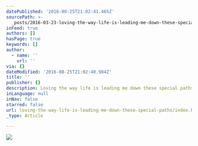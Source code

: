 ```yaml
---
datePublished: '2016-08-25T21:02:41.465Z'
sourcePath: >-
  _posts/2016-03-23-loving-the-way-life-is-leading-me-down-these-special-paths.md
inFeed: true
authors: []
hasPage: true
keywords: []
author:
  - name: ''
    url: ''
via: {}
dateModified: '2016-08-25T21:02:40.984Z'
title: ''
publisher: {}
description: Loving the way life is leading me down these special paths!
inLanguage: null
inNav: false
starred: false
url: loving-the-way-life-is-leading-me-down-these-special-paths/index.html
_type: Article

---
```

![](https://s3-us-west-2.amazonaws.com/the-grid-img/p/9674374dca9a69290fbfdb30480a1ee788838e3d.jpg)